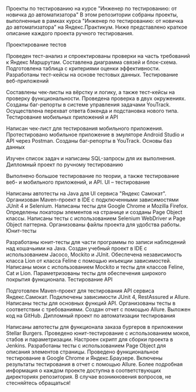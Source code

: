 Проекты по тестированию на курсе "Инженер по тестированию: от новичка до автоматизатора"
В этом репозитории собраны проекты, выполненные в рамках курса "Инженер по тестированию: от новичка до автоматизатора" на Яндекс.Практикум. Ниже представлено краткое описание каждого проекта ручного тестирования.

Проектирование тестов

Проведен тест-анализ и спроектированы проверки на часть требований к Яндекс Маршрутам.
Составлена диаграмма связей и блок-схема.
Подготовлена таблица с критериями оценки эффективности.
Разработаны тест-кейсы на основе тестовых данных.
Тестирование веб-приложений

Составлены чек-листы на вёрстку и логику, а также тест-кейсы на проверку функциональности.
Проведена проверка в двух окружениях.
Созданы баг-репорты в системе управления задачами YouTrack.
Осуществлена перехват ответа бэкенда и подстановка нового типа.
Тестирование мобильных приложений и API

Написан чек-лист для тестирования мобильного приложения.
Протестировано мобильное приложение в эмуляторе Android Studio и API через Postman.
Созданы баг-репорты в YouTrack.
Основы баз данных

Изучен список задач и написаны SQL-запросы для их выполнения.
Дипломный проект по ручному тестированию

Выполнено большое тестирование по теории, а также тестирование веб- и мобильного приложений, и API.
UI – тестирование

Написаны автотесты на Java для UI сервиса "Яндекс Самокат".
Организован Maven-проект в IDE с подключенными зависимостями JUnit 4 и Selenium.
Написаны тесты для Google Chrome и Mozilla Firefox.
Определены локаторы элементов на странице и созданы Page Object классы.
Написаны тесты с использованием Selenium WebDriver и Page Object паттерна.
Организованы файлы проекта для удобства работы.
Юнит-тесты

Разработаны юнит-тесты для части программы по записи наблюдений над кошачьими на Java.
Создан учебный проект в IDE с использованием Jacoco, Mockito и JUnit.
Обеспечена независимость класса Lion от класса Feline с помощью инъекции зависимостей.
Написаны моки с использованием Mockito и тесты для классов Feline, Cat и Lion.
Параметризованы тесты для обеспечения широкого покрытия функционала.
Тестирование API

Подготовлен Maven-проект для тестирования API сервиса Яндекс.Самокат.
Подключены зависимости JUnit 4, RestAssured и Allure.
Написаны тесты для основных функций API.
Организованы тесты в соответствии с требованиями.
Создан отчет с помощью Allure.
Выложен код на GitHub.
Дипломный проект по автоматизации тестирования

Написаны автотесты для функционала заказа бургеров в приложении Stellar Burgers.
Проведено юнит-тестирование с использованием моков, стабов и параметризации.
Настроен скрипт для сборки проекта в Jenkins.
Разработаны тесты с использованием Page Object для описания элементов страницы.
Проведено функциональное тестирование в Google Chrome и Яндекс.Браузере.
Включены результаты тестирования в отчет с помощью Allure.
Более подробная информация о каждом проекте доступна в соответствующих директориях репозитория. В случае возникновения вопросов, не стесняйтесь обращаться!
